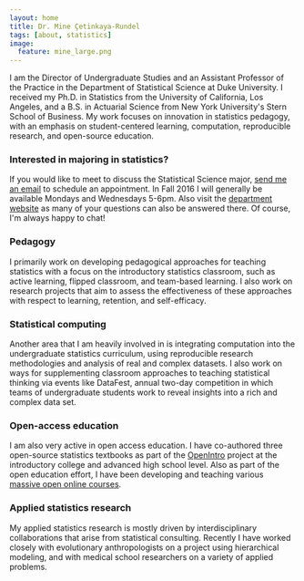 ```yaml
---
layout: home
title: Dr. Mine Çetinkaya-Rundel
tags: [about, statistics]
image:
  feature: mine_large.png
---
```


I am the Director of Undergraduate Studies and an Assistant Professor of 
the Practice in the Department of Statistical Science at Duke University.
I received my Ph.D. in Statistics from the University of California, Los 
Angeles, and a B.S. in Actuarial Science from New York University's 
Stern School of Business. My work focuses on innovation in statistics 
pedagogy, with an emphasis on student-centered learning, computation, 
reproducible research, and open-source education.

### Interested in majoring in statistics? 

If you would like to meet to discuss the Statistical Science major, 
<a href="mailto:mine@stat.duke.edu">send me an email</a> to schedule 
an appointment. In Fall 2016 I will generally be available Mondays and
Wednesdays 5-6pm. Also visit the 
<a href="https://stat.duke.edu/undergraduate-program.html">department 
website</a> as many of your questions can also be answered there. Of 
course, I'm always happy to chat!

### Pedagogy

I primarily work on developing pedagogical approaches for teaching 
statistics with a focus on the introductory statistics classroom, such 
as active learning, flipped classroom, and team-based learning.  I also 
work on research projects that aim to assess the effectiveness of these 
approaches with respect to learning, retention, and self-efficacy.

### Statistical computing

Another area that I am heavily involved in is integrating computation 
into the undergraduate statistics curriculum, using reproducible 
research methodologies and analysis of real and complex datasets. I also 
work on ways for supplementing classroom approaches to teaching 
statistical thinking via events like DataFest, annual two-day 
competition in which teams of undergraduate students work to reveal 
insights into a rich and complex data set.

### Open-access education

I am also very active in open access education. I have co-authored three 
open-source statistics textbooks as part of the <a href="https://www.openintro.org/">OpenIntro</a> 
project at the introductory college and advanced high school level. Also 
as part of the open education effort, I have been developing and 
teaching various <a href="https://www.coursera.org/instructor/minecetinkayarundel">massive open online courses</a>.

### Applied statistics research

My applied statistics research is mostly driven by interdisciplinary 
collaborations that arise from statistical consulting. Recently I have 
worked closely with evolutionary anthropologists on a project using 
hierarchical modeling, and with medical school researchers on a variety 
of applied problems.